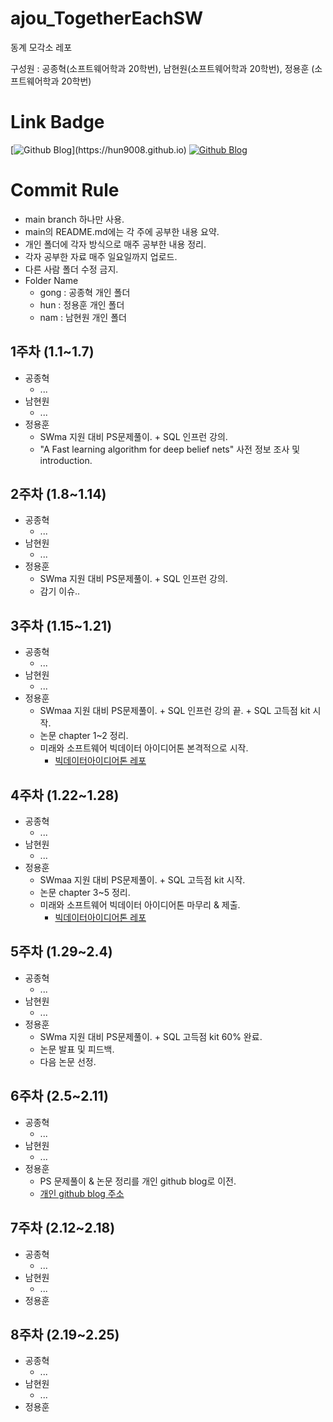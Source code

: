 # ajou_TogetherEachSW
동계 모각소 레포

구성원 : 공종혁(소프트웨어학과 20학번), 남현원(소프트웨어학과 20학번), 정용훈 (소프트웨어학과 20학번)

# Link Badge
[![Github Blog](https://img.shields.io/badge/console.log('Hun')-2496ED?style=for-the-badge)](https://hun9008.github.io)
[![Github Blog](https://img.shields.io/badge/MireaSW%20BigData%20Ideaton-339933?style=for-the-badge)](https://github.com/hun9008/ideaton_mireaSW.git)


# Commit Rule

- main branch 하나만 사용.
- main의 README.md에는 각 주에 공부한 내용 요약.
- 개인 폴더에 각자 방식으로 매주 공부한 내용 정리.
- 각자 공부한 자료 매주 일요일까지 업로드.
- 다른 사람 폴더 수정 금지.
- Folder Name
  - gong : 공종혁 개인 폴더
  - hun : 정용훈 개인 폴더
  - nam : 남현원 개인 폴더

## 1주차 (1.1~1.7)
- 공종혁
  - ...
- 남현원
  - ...
- 정용훈
  - SWma 지원 대비 PS문제풀이. + SQL 인프런 강의.
  - "A Fast learning algorithm for deep belief nets" 사전 정보 조사 및 introduction.    
## 2주차 (1.8~1.14)
- 공종혁
  - ...
- 남현원
  - ...
- 정용훈
  - SWma 지원 대비 PS문제풀이. + SQL 인프런 강의.
  - 감기 이슈.. 
## 3주차 (1.15~1.21)
- 공종혁
  - ...
- 남현원
  - ...
- 정용훈
  - SWmaa 지원 대비 PS문제풀이. + SQL 인프런 강의 끝. + SQL 고득점 kit 시작.
  - 논문 chapter 1~2 정리.
  - 미래와 소프트웨어 빅데이터 아이디어톤 본격적으로 시작.
    - [빅데이터아이디어톤 레포](https://github.com/hun9008/ideaton_mireaSW.git)
## 4주차 (1.22~1.28)
- 공종혁
  - ...
- 남현원
  - ...
- 정용훈
  - SWmaa 지원 대비 PS문제풀이. + SQL 고득점 kit 시작.
  - 논문 chapter 3~5 정리.
  - 미래와 소프트웨어 빅데이터 아이디어톤 마무리 & 제출.
    - [빅데이터아이디어톤 레포](https://github.com/hun9008/ideaton_mireaSW.git)
## 5주차 (1.29~2.4)
- 공종혁
  - ...
- 남현원
  - ...
- 정용훈
  - SWma 지원 대비 PS문제풀이. + SQL 고득점 kit 60% 완료.
  - 논문 발표 및 피드백.
  - 다음 논문 선정.
## 6주차 (2.5~2.11)
- 공종혁
  - ...
- 남현원
  - ...
- 정용훈
  - PS 문제풀이 & 논문 정리를 개인 github blog로 이전.
  - [개인 github blog 주소](https://hun9008.github.io)

## 7주차 (2.12~2.18)
- 공종혁
  - ...
- 남현원
  - ...
- 정용훈
## 8주차 (2.19~2.25)
- 공종혁
  - ...
- 남현원
  - ...
- 정용훈
